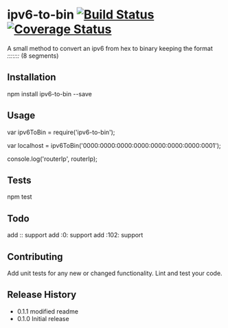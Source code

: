ipv6-to-bin [![Build Status](https://travis-ci.org/ozipi/ipv6-to-bin.svg?branch=master)](https://travis-ci.org/ozipi/ipv6-to-bin) [![Coverage Status](https://coveralls.io/repos/github/ozipi/ipv6-to-bin/badge.svg?branch=master)](https://coveralls.io/github/ozipi/ipv6-to-bin?branch=master)
=========

A small method to convert an ipv6 from hex to binary keeping the format _:_:_:_:_:_:_:_ (8 segments)

## Installation

  npm install ipv6-to-bin --save

## Usage

  var ipv6ToBin = require('ipv6-to-bin');
  
  var localhost = ipv6ToBin('0000:0000:0000:0000:0000:0000:0000:0001');

  console.log('routerIp', routerIp);

## Tests

  npm test
  
## Todo
  add :: support
  add :0: support
  add :102: support

## Contributing

Add unit tests for any new or changed functionality. Lint and test your code.

## Release History

* 0.1.1 modified readme
* 0.1.0 Initial release


